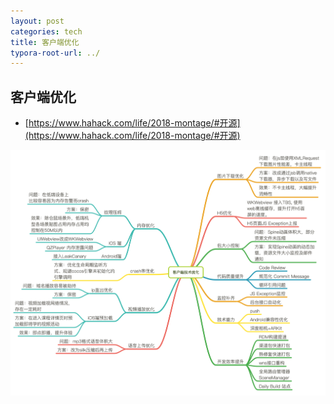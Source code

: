 ```yaml
---
layout: post
categories: tech
title: 客户端优化
typora-root-url: ../
---
```

## 客户端优化

- [https://www.hahack.com/life/2018-montage/#开源](https://www.hahack.com/life/2018-montage/#开源)

![image-20190617193554502](/images/tech/client/optimze/image-20190617193554502.png)
